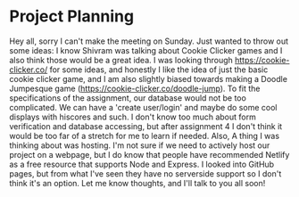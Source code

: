 # Project Planning
Hey all, sorry I can't make the meeting on Sunday. Just wanted to throw out some ideas: I know Shivram was talking about Cookie Clicker games and I also think those would be a great idea. I was looking through https://cookie-clicker.co/ for some ideas, and honestly I like the idea of just the basic cookie clicker game, and I am also slightly biased towards making a Doodle Jumpesque game (https://cookie-clicker.co/doodle-jump). To fit the specifications of the assignment, our database would not be too complicated. We can have a 'create user/login' and maybe do some cool displays with hiscores and such. I don't know too much about form verification and database accessing, but after assignment 4 I don't think it would be too far of a stretch for me to learn if needed. Also, A thing I was thinking about was hosting. I'm not sure if we need to actively host our project on a webpage, but I do know that people have recommended Netlify as a free resource that supports Node and Express. I looked into GitHub pages, but from what I've seen they have no serverside support so I don't think it's an option. Let me know thoughts, and I'll talk to you all soon!
